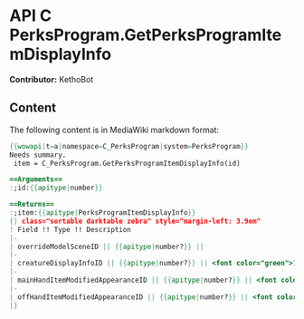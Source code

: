 # API C PerksProgram.GetPerksProgramItemDisplayInfo

**Contributor:** KethoBot

## Content

The following content is in MediaWiki markdown format:

```mediawiki
{{wowapi|t=a|namespace=C_PerksProgram|system=PerksProgram}}
Needs summary.
 item = C_PerksProgram.GetPerksProgramItemDisplayInfo(id)

==Arguments==
:;id:{{apitype|number}}

==Returns==
:;item:{{apitype|PerksProgramItemDisplayInfo}}
{| class="sortable darktable zebra" style="margin-left: 3.9em"
! Field !! Type !! Description
|-
| overrideModelSceneID || {{apitype|number?}} || 
|-
| creatureDisplayInfoID || {{apitype|number?}} || <font color="green">10.1.5</font>
|-
| mainHandItemModifiedAppearanceID || {{apitype|number?}} || <font color="green">10.2.5</font>
|-
| offHandItemModifiedAppearanceID || {{apitype|number?}} || <font color="green">10.2.5</font>
|}
```